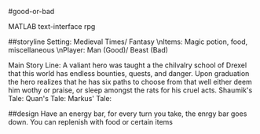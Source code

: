 #good-or-bad

MATLAB text-interface rpg

##storyline
Setting: Medieval Times/ Fantasy
\nItems: Magic potion, food, miscellaneous
\nPlayer: Man (Good)/ Beast (Bad)


Main Story Line: A valiant hero was taught a the chilvalry school of Drexel that this world has endless bounties, quests, and danger. Upon graduation the hero realizes that he has six paths to choose from that well either deem him wothy or praise, or sleep amongst the rats for his cruel acts.
Shaumik's Tale:
Quan's Tale:
Markus' Tale: 


##design
Have an energy bar, for every turn you take, the enrgy bar goes down. You can replenish with food or certain items
